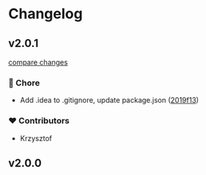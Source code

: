 # Changelog

## v2.0.1

[compare changes](https://github.com/malezjaa/prime-console/compare/v2.0.0...v2.0.1)

### 🏡 Chore

- Add .idea to .gitignore, update package.json ([2019f13](https://github.com/malezjaa/prime-console/commit/2019f13))

### ❤️ Contributors

- Krzysztof

## v2.0.0
